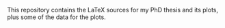 This repository contains the LaTeX sources for my PhD thesis and its plots, plus some of the data for the plots.